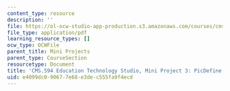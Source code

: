 ```yaml
---
content_type: resource
description: ''
file: https://ol-ocw-studio-app-production.s3.amazonaws.com/courses/cms-594-education-technology-studio-spring-2019/e4099dc090677e68e3dec555fa9f4ecd_MITCMS_594S19_mini3_picDefine.pdf
file_type: application/pdf
learning_resource_types: []
ocw_type: OCWFile
parent_title: Mini Projects
parent_type: CourseSection
resourcetype: Document
title: 'CMS.594 Education Technology Studio, Mini Project 3: PicDefine'
uid: e4099dc0-9067-7e68-e3de-c555fa9f4ecd
---
```

